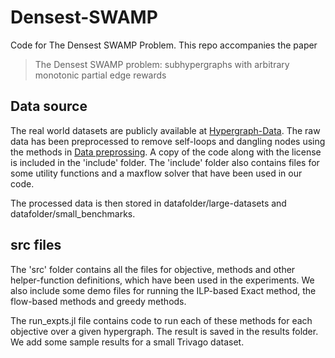 # Densest-SWAMP
Code for The Densest SWAMP Problem. This repo accompanies the paper 
> The Densest SWAMP problem: subhypergraphs with arbitrary monotonic partial edge rewards


## Data source
The real world datasets are publicly available at [Hypergraph-Data](https://www.cs.cornell.edu/~arb/data/).
The raw data has been preprocessed to remove self-loops and dangling nodes using the methods in [Data preprossing](https://github.com/luotuoqingshan/local-DSHG).
A copy of the code along with the license is included in the 'include' folder. The 'include' folder also contains files for some utility functions and a maxflow solver that have been used in our code.

The processed data is then stored in datafolder/large-datasets and datafolder/small_benchmarks.

## src files
The 'src' folder contains all the files for objective, methods and other helper-function definitions, which have been used in the experiments.
We also include some demo files for running the ILP-based Exact method, the flow-based methods and greedy methods.

The run_expts.jl file contains code to run each of these methods for each objective over a given hypergraph.
The result is saved in the results folder. We add some sample results for a small Trivago dataset.

